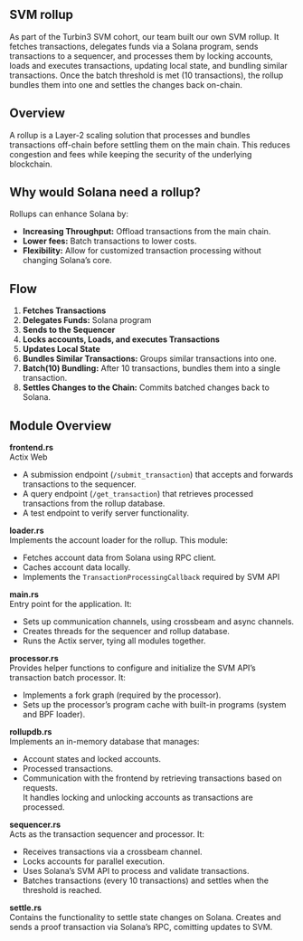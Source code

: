 ## SVM rollup
As part of the Turbin3 SVM cohort, our team built our own SVM rollup.
It fetches transactions, delegates funds via a Solana program, sends transactions to a sequencer, and processes them by locking accounts, loads and executes transactions, updating local state, and bundling similar transactions. Once the batch threshold is met (10 transactions), the rollup bundles them into one and settles the changes back on-chain.

## Overview
A rollup is a Layer-2 scaling solution that processes and bundles transactions off-chain before settling them on the main chain. This reduces congestion and fees while keeping the security of the underlying blockchain.

## Why would Solana need a rollup?
Rollups can enhance Solana by:
- **Increasing Throughput:** Offload transactions from the main chain.
- **Lower fees:** Batch transactions to lower costs.
- **Flexibility:** Allow for customized transaction processing without changing Solana’s core.

## Flow
1. **Fetches Transactions** 
2. **Delegates Funds:** Solana program
3. **Sends to the Sequencer**
4. **Locks accounts, Loads, and executes Transactions** 
5. **Updates Local State** 
6. **Bundles Similar Transactions:** Groups similar transactions into one.
7. **Batch(10) Bundling:** After 10 transactions, bundles them into a single transaction.
8. **Settles Changes to the Chain:** Commits batched changes back to Solana.

## Module Overview

**frontend.rs**  
  Actix Web
  - A submission endpoint (`/submit_transaction`) that accepts and forwards transactions to the sequencer.
  - A query endpoint (`/get_transaction`) that retrieves processed transactions from the rollup database.
  - A test endpoint to verify server functionality.

**loader.rs**  
  Implements the account loader for the rollup. This module:
  - Fetches account data from Solana using RPC client.
  - Caches account data locally.
  - Implements the `TransactionProcessingCallback` required by SVM API
    
**main.rs**  
  Entry point for the application. It:
  - Sets up communication channels, using crossbeam and async channels.
  - Creates threads for the sequencer and rollup database.
  - Runs the Actix server, tying all modules together.

**processor.rs**  
  Provides helper functions to configure and initialize the SVM API’s transaction batch processor. 
It:
  - Implements a fork graph (required by the processor).
  - Sets up the processor’s program cache with built-in programs (system and BPF loader).

**rollupdb.rs**  
  Implements an in-memory database that manages:
  - Account states and locked accounts.
  - Processed transactions.
  - Communication with the frontend by retrieving transactions based on requests.  
  It handles locking and unlocking accounts as transactions are processed.

**sequencer.rs**  
  Acts as the transaction sequencer and processor. It:
  - Receives transactions via a crossbeam channel.
  - Locks accounts for parallel execution.
  - Uses Solana’s SVM API to process and validate transactions.
  - Batches transactions (every 10 transactions) and settles when the threshold is reached.

**settle.rs**  
  Contains the functionality to settle state changes on Solana. Creates and sends a proof transaction via Solana’s RPC, comitting updates to SVM.
